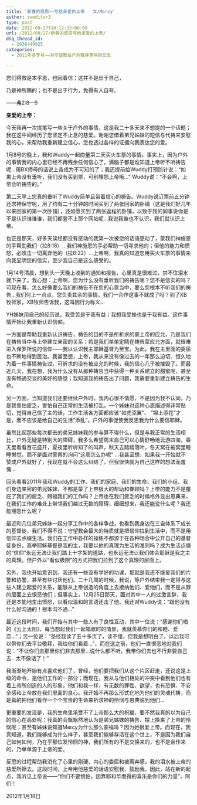 ```yaml
---
title: '新春的感恩——写给亲爱的上帝   文/Mercy'
author: sweditor3
type: post
date: 2012-09-27T10:12:33+00:00
url: /2012/09/27/新春的感恩写给亲爱的上帝/
dsq_thread_id:
  - 2636449925
categories:
  - 2011年冬季号——对守望教会户外敬拜事件的反思

---
```

您们得救是本乎恩，也因着信；这并不是出于自己，
  
乃是神所赐的；也不是出于行为，免得有人自夸。
  
——弗2:8—9

**亲爱的上帝：**

今天我再一次提笔写一些关于户外的事情，这是我二十多天来不想提的一个话题；我在这中间经历了您坚定不止息的慈爱。谢谢您借着弟兄姊妹的短信与代祷来安慰我的心，来帮助我重新建立信心，您也透过各样的证据向我表达您的爱。

1月8号的晚上，我和Wuddy一起商量第二天买火车票的事情。事实上，因为户外的事情我的内心里已经不再残余任何信心了，满脑子都是谁知道上帝听不听祷告呢&#8230;用BX师母的话说上帝成为不可知的了；我还提前给Wuddy打预防针说：“如果上帝没有垂听，我们没有买到票，可别埋怨上帝哦&#8230;” Wuddy说：“不会啊，上帝会听祷告的。”

第二天早上您真的垂听了Wuddy简单且带着信心的祷告。Wuddy说订票前五分钟还求神保守呢，用了约有二十分钟的时间买到了两张回家的卧铺（这是我们好几年以来回家的第一次卧铺），还如愿买到了两张返程的卧铺，以致于我的同事说你是不是认识谁谁谁，我们都登不上那个网站呢&#8230;我说我谁也不认识，我们就认识上帝。

也正是那天，好多天读经都没有感动的我第一次被您的话语感动了，蒙我们神施恩的手帮助我们（拉8:18）&#8230;我们神施恩的手必帮助一切寻求他的；但他的能力和愤怒，必攻击一切离弃他的（拉8:22）&#8230;上帝啊，我真的知道您用买火车票的事情来向我显明您的信实，至少我自己是这么感受的。

1月14号清晨，想到头一天晚上收到的通知和报告，心里真是很难过，禁不住泪水就下来了。我心想：上帝啊，您为什么没有垂听我们的祷告呢？您不是信实的吗？可现在看，怎么好像要么我们的祷告不在您的心意当中，要么您根本不听我们的祷告&#8230;我们付上一点点，您负责其余的事情，我们一合作这事不就成了吗？到了XB牧师家，XB牧师告诉我，这叫因行为称义&#8230;

YH姊妹用自己的经历说，我受苦是于我有益；我想我受挫也是于我有益。这件事情开始让我重新认识信仰。

一方面是帮助我重新认识祷告，祷告的目的不是所祈求的蒙上帝的应允，乃是我们在祷告当中与上帝建立亲密的关系；若是我们单单定睛在祷告蒙应允方面，就很难进入保罗所说的信仰——我以认识我主耶稣基督为至宝。为此，我在主里面的委屈也不断地得到医治。我甚至想，上帝，我从来没有像过去的一年那么迫切、恒久地为着一件事情祷告过，可祈求的没有被应允的时候，我的信心几乎被摧毁了。而最近几天，我在想，我为什么没有从那种祷告当中获得一种关系建立的甜蜜呢，甚至没有畅通交谈的美好的感觉；我知道我的祷告出了问题，我需要重新建立祷告的生命。

另一方面，当知道我们还要继续户外时，我内心很不情愿，不是因为我不认同，乃是我害怕疲乏，害怕自己正常的生活被打乱。一个姊妹对这种心态描述得非常贴切，觉得自己信了主的话，工作生活各方面都应该“如虎添翼”、 “锦上添花”才是，而不应该是给自己的生活“添乱”。户外的事促使我反思我为什么要信耶稣。

虽然比起那些每次都去的弟兄姊妹我的参与算不得什么，但是与我正常的生活相比，户外无疑是特别大的障碍，我多么希望周末自己可以心情舒畅地云游四海，春天里看看百花盛开，夏夜里听听知了的叫声，秋天去踏踏落叶，冬天窝在被窝里睡睡懒觉，而不是面对警察的询问“这周怎么办呢” &#8230;我甚至想，如果我一开始就不赞成户外就好了，我现在就不会这么纠结了，但我很快就为自己这样的想法而羞愧&#8230;

回头看看2011年我和Wuddy的工作、我们的家庭、我们的生命、我们的小组、我们身边亲密的弟兄姊妹，不都是蒙了上帝极大的帮助和眷顾吗？上帝的能力不是覆庇了我们的疲乏、赐福我们的工作吗？上帝也在我们疲乏的时候格外显出恩典来，在我们工作的难处上带领我们越过无数的障碍，细细想来，我还能说什么呢？我还能埋怨什么呢？

最近和几位弟兄姊妹一起分享工作中的各样争战，也看到我身边在三自体系下成长的基督徒，我们不得不说：守望教会最大的特质就是把信仰拉到生活中，而不是用信仰去点缀生活。我们在工作中各样的操练不都源于在各种场合中公开自己的基督徒身份，高举耶稣基督是我的主，我要以他的真理为生活的准则吗？成为生活点缀的“信仰”永远无法让我们踏上十字架的道路，也永远无法让我们体会耶稣是我之主的真理。但户外以“看似极限”的方式把我们拉到了这个真理的层面上。

另外，我也开始意识到，我还有一些没有学好的功课，那就是我还不能爱我们的片警和协警，甚至有些讨厌他们。二十几周的时候，我说，等户外结束我一定得与这些人建立起爱的关系，能够从上帝创造的角度上去接纳他们、爱他们，而不是从罪的层面上去恨恶他们；但事实上，12月25日那天，面对其中一人的过激言辞，我还是本能地生出愤怒，以看似温和的言语还击了他。我还对Wuddy说：“跟他没有什么好沟通的！根本沟不通&#8230;”

最近这段时间，我们开始与其中一些人有了良性互动，其中一位说：“感谢你们唱的《云上太阳》，每当想起我们一起唱歌时的情景，我就羡慕你们的和睦、爱恋&#8230;”；另一位说：“圣经我读了五十多页了，读不懂，但我是想明白了，以后我可以带你们去平台敬拜，我给你们看着&#8230;”，而在这之前，他们一直恨恶地对我们说：“不让你们去那里你们非去那里&#8230;说什么都不听，我带你们去也不行非要自己去&#8230;太不像话了！”

我渐渐地开始有点喜欢他们了，曾经，他们要把我们从这个片区赶走，还说这是上级的命令，是他们工作的一部分；而现在，我从与他们相处的冲突中看到他们也有着上帝所创造的人的形象，他们和我一样，有无数的罪性、欲望，也有恐惧、不安全感和上帝放在我们里面的良心。我开始不再那么形式化地为他们的灵魂代祷，而是真的把他们看作一个个宝贵的生命来祈求神的怜悯与恩典临到他们&#8230;

更重要的发现是，我的生命里承受不了上帝那么大的祝福，要不然我真的以为自己的信心在高处呢；我真的会飘飘然地认为是弟兄姊妹的祷告、摆上换来了上帝的怜悯呢；甚至有姊妹说知道Mercy为什么那么蒙福吗？因为她很爱上帝。而现在，我真知道，我们能够成为什么样子，甚至我们能够存活在这个世上，不是因为我们自己如何如何，乃在乎那位发怜悯的神，我们所有的不是交换来的，也不是合作来的，乃单单源于上帝的爱。

反思的过程帮助我消化了心里的刚硬、内心的委屈和被离弃感，我的泪水被上帝的慈爱所擦去。这段时间，上帝用他慈爱的话语安慰我、鼓励我，因此，站在新的起点，我听见上帝说——“你们不要惧怕，因靠耶和华而得的喜乐是你们的力量”，阿们！
  
2012年1月18日